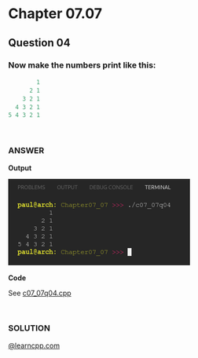 # Chapter 07.07
## Question 04

### Now make the numbers print like this:

```cpp
        1
      2 1
    3 2 1
  4 3 2 1
5 4 3 2 1
```

<br>

### ANSWER

**Output**

![Console Output](c07_07q04.png "Console Output")

**Code**

See [c07_07q04.cpp](./c07_07q04.cpp)

<br>

### SOLUTION
[@learncpp.com](https://www.learncpp.com/cpp-tutorial/intro-to-loops-and-while-statements#cpp_solution_id_3)